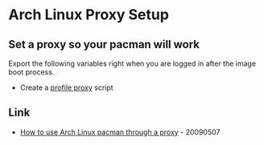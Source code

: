 # Arch Linux Proxy Setup

## Set a proxy so your pacman will work

Export the following variables right when you are logged in after the image boot process.

* Create a [profile proxy](../../../proxy.md##define-the-used-variables-everywhere) script

## Link

* [How to use Arch Linux pacman through a proxy](https://www.garron.me/en/go2linux/arch-linux-pacman-proxy.html) - 20090507

